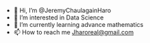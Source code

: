 - 👋 Hi, I’m @JeremyChaulagainHaro
- 👀 I’m interested in Data Science
- 🌱 I’m currently learning advance mathematics
- 📫 How to reach me Jharoreal@gmail.com
  

<!---
JeremyChaulagainHaro/JeremyChaulagainHaro is a ✨ special ✨ repository because its `README.md` (this file) appears on your GitHub profile.
You can click the Preview link to take a look at your changes.
--->
